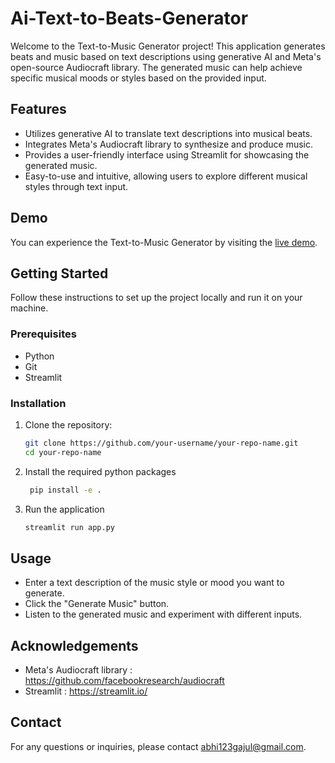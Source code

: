 # Ai-Text-to-Beats-Generator

Welcome to the Text-to-Music Generator project! This application generates beats and music based on text descriptions using generative AI and Meta's open-source Audiocraft library. The generated music can help achieve specific musical moods or styles based on the provided input.

## Features

- Utilizes generative AI to translate text descriptions into musical beats.
- Integrates Meta's Audiocraft library to synthesize and produce music.
- Provides a user-friendly interface using Streamlit for showcasing the generated music.
- Easy-to-use and intuitive, allowing users to explore different musical styles through text input.

## Demo

You can experience the Text-to-Music Generator by visiting the [live demo](your-demo-url-here).

## Getting Started

Follow these instructions to set up the project locally and run it on your machine.

### Prerequisites

- Python
- Git
- Streamlit

### Installation

1. Clone the repository:

   ```bash
   git clone https://github.com/your-username/your-repo-name.git
   cd your-repo-name

2. Install the required python packages

   ```bash
    pip install -e .

4. Run the application
    ```bash
    streamlit run app.py

## Usage
  - Enter a text description of the music style or mood you want to generate.
  - Click the "Generate Music" button.
  - Listen to the generated music and experiment with different inputs.

## Acknowledgements
- Meta's Audiocraft library : https://github.com/facebookresearch/audiocraft
- Streamlit : https://streamlit.io/

## Contact
For any questions or inquiries, please contact abhi123gajul@gmail.com.
